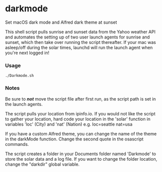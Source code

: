 # darkmode

Set macOS dark mode and Alfred dark theme at sunset

This shell script pulls sunrise and sunset data from the Yahoo weather API and automates the setting up of two user launch agents for sunrise and sunset, which then take over running the script thereafter. If your mac was asleep/off during the solar times, launchd will run the launch agent when you're next logged in!

### Usage

```
./Darkmode.sh
```
 
### Notes

Be sure to **_not_** move the script file after first run, as the script path is set in the launch agents.

The script pulls your location from ipinfo.io. If you would not like the script to gather your location, hard code your location in the 'solar' function in variables 'loc' (City) and 'nat' (Nation) e.g. loc=seattle nat=usa

If you have a custom Alfred theme, you can change the name of the theme in the darkMode function. Change the second quote in the osascript commands.

The script creates a folder in your Documents folder named 'Darkmode' to store the solar data and a log file. If you want to change the folder location, change the "darkdir" global variable.

